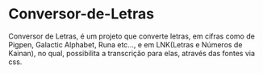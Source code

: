 # Conversor-de-Letras
Conversor de Letras, é um projeto que converte letras, em cifras como de Pigpen, Galactic Alphabet, Runa etc..., e em LNK(Letras e Números de Kainan), no qual, possibilita a transcrição para elas, através das fontes via css.
